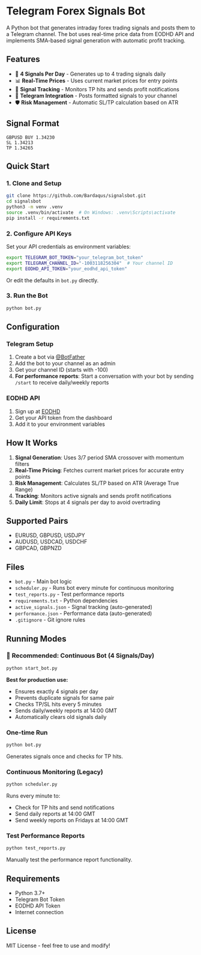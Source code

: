 # Telegram Forex Signals Bot

A Python bot that generates intraday forex trading signals and posts them to a Telegram channel. The bot uses real-time price data from EODHD API and implements SMA-based signal generation with automatic profit tracking.

## Features

- 🎯 **4 Signals Per Day** - Generates up to 4 trading signals daily
- 📊 **Real-Time Prices** - Uses current market prices for entry points
- 🔄 **Signal Tracking** - Monitors TP hits and sends profit notifications
- 📱 **Telegram Integration** - Posts formatted signals to your channel
- 🛡️ **Risk Management** - Automatic SL/TP calculation based on ATR

## Signal Format

```
GBPUSD BUY 1.34230
SL 1.34213
TP 1.34265
```

## Quick Start

### 1. Clone and Setup

```bash
git clone https://github.com/Bardaqus/signalsbot.git
cd signalsbot
python3 -m venv .venv
source .venv/bin/activate  # On Windows: .venv\Scripts\activate
pip install -r requirements.txt
```

### 2. Configure API Keys

Set your API credentials as environment variables:

```bash
export TELEGRAM_BOT_TOKEN="your_telegram_bot_token"
export TELEGRAM_CHANNEL_ID="-1003118256304"  # Your channel ID
export EODHD_API_TOKEN="your_eodhd_api_token"
```

Or edit the defaults in `bot.py` directly.

### 3. Run the Bot

```bash
python bot.py
```

## Configuration

### Telegram Setup
1. Create a bot via [@BotFather](https://t.me/BotFather)
2. Add the bot to your channel as an admin
3. Get your channel ID (starts with -100)
4. **For performance reports**: Start a conversation with your bot by sending `/start` to receive daily/weekly reports

### EODHD API
1. Sign up at [EODHD](https://eodhd.com/)
2. Get your API token from the dashboard
3. Add it to your environment variables

## How It Works

1. **Signal Generation**: Uses 3/7 period SMA crossover with momentum filters
2. **Real-Time Pricing**: Fetches current market prices for accurate entry points
3. **Risk Management**: Calculates SL/TP based on ATR (Average True Range)
4. **Tracking**: Monitors active signals and sends profit notifications
5. **Daily Limit**: Stops at 4 signals per day to avoid overtrading

## Supported Pairs

- EURUSD, GBPUSD, USDJPY
- AUDUSD, USDCAD, USDCHF
- GBPCAD, GBPNZD

## Files

- `bot.py` - Main bot logic
- `scheduler.py` - Runs bot every minute for continuous monitoring
- `test_reports.py` - Test performance reports
- `requirements.txt` - Python dependencies
- `active_signals.json` - Signal tracking (auto-generated)
- `performance.json` - Performance data (auto-generated)
- `.gitignore` - Git ignore rules

## Running Modes

### 🚀 **Recommended: Continuous Bot (4 Signals/Day)**
```bash
python start_bot.py
```
**Best for production use:**
- Ensures exactly 4 signals per day
- Prevents duplicate signals for same pair
- Checks TP/SL hits every 5 minutes
- Sends daily/weekly reports at 14:00 GMT
- Automatically clears old signals daily

### One-time Run
```bash
python bot.py
```
Generates signals once and checks for TP hits.

### Continuous Monitoring (Legacy)
```bash
python scheduler.py
```
Runs every minute to:
- Check for TP hits and send notifications
- Send daily reports at 14:00 GMT
- Send weekly reports on Fridays at 14:00 GMT

### Test Performance Reports
```bash
python test_reports.py
```
Manually test the performance report functionality.

## Requirements

- Python 3.7+
- Telegram Bot Token
- EODHD API Token
- Internet connection

## License

MIT License - feel free to use and modify!

